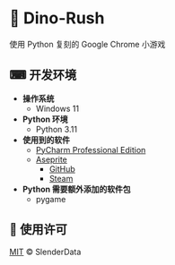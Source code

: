 # 🦖 Dino-Rush

使用 Python 复刻的 Google Chrome 小游戏

## ⌨ 开发环境

- **操作系统**
  - Windows 11
- **Python 环境**
  - Python 3.11
- **使用到的软件**
  - [PyCharm Professional Edition](https://www.jetbrains.com/pycharm/)
  - [Aseprite](https://www.aseprite.org/)
    - [GitHub](https://github.com/aseprite/aseprite/)
    - [Steam](https://store.steampowered.com/app/431730/Aseprite/)
- **Python 需要额外添加的软件包**
  - pygame

## 📄 使用许可

[MIT](LICENSE) © SlenderData